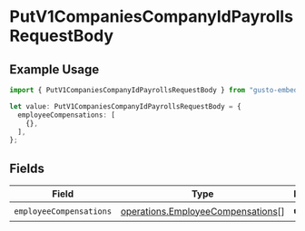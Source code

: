 # PutV1CompaniesCompanyIdPayrollsRequestBody

## Example Usage

```typescript
import { PutV1CompaniesCompanyIdPayrollsRequestBody } from "gusto-embedded/models/operations";

let value: PutV1CompaniesCompanyIdPayrollsRequestBody = {
  employeeCompensations: [
    {},
  ],
};
```

## Fields

| Field                                                                                  | Type                                                                                   | Required                                                                               | Description                                                                            |
| -------------------------------------------------------------------------------------- | -------------------------------------------------------------------------------------- | -------------------------------------------------------------------------------------- | -------------------------------------------------------------------------------------- |
| `employeeCompensations`                                                                | [operations.EmployeeCompensations](../../models/operations/employeecompensations.md)[] | :heavy_check_mark:                                                                     | N/A                                                                                    |